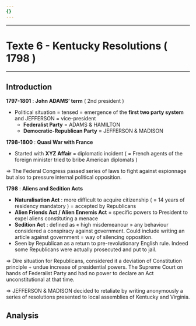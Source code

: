 ```yaml
---
{}
---
```

***
# Texte 6 - Kentucky Resolutions ( 1798 )
***
## Introduction 

**1797-1801** : **John ADAMS’ term** ( 2nd president )
- Political situation = tensed = emergence of the **first two party system** and JEFFERSON = vice-president
	- **Federalist Party** = ADAMS & HAMILTON 
	- **Democratic-Republican Party** = JEFFERSON & MADISON

**1798-1800** : **Quasi War with France** 
- Started with **XYZ Affair** = diplomatic incident ( = French agents of the foreign minister tried to bribe American diplomats )

⇒ The Federal Congress passed series of laws to fight against espionnage but also to pressure internal political opposition. 

**1798** : **Aliens and Sedition Acts** 
- **Naturalisation Act** : more difficult to acquire citizenship ( = 14 years of residency mandatory ) = accepted by Republicans 
- **Alien Friends Act / Alien Ennemis Act** = specific powers to President to expel aliens constituting a menace 
- **Sedition Act** : defined as « high misdemeanour » any behaviour considered a conspiracy against government. Could include writing an article against government = way of silencing opposition. 
- Seen by Republican as a return to pre-revolutionary English rule. Indeed some Republicans were actually prosecuted and put to jail. 

⇒ Dire situation for Republicans, considered it a deviation of Constitution principle + undue increase of presidential powers. The Supreme Court on hands of Federalist Party and had no power to declare an Act unconstitutional at that time. 

⇒ JEFFERSON & MADISON decided to retaliate by writing anonymously a series of resolutions presented to local assemblies of Kentucky and Virginia. 

## Analysis 


